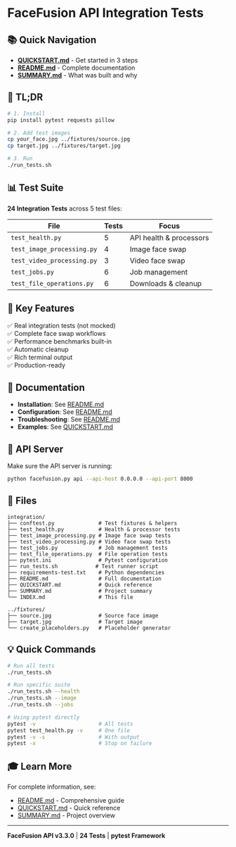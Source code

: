 # FaceFusion API Integration Tests

## 📚 Quick Navigation

- **[QUICKSTART.md](QUICKSTART.md)** - Get started in 3 steps
- **[README.md](README.md)** - Complete documentation
- **[SUMMARY.md](SUMMARY.md)** - What was built and why

## 🚀 TL;DR

```bash
# 1. Install
pip install pytest requests pillow

# 2. Add test images
cp your_face.jpg ../fixtures/source.jpg
cp target.jpg ../fixtures/target.jpg

# 3. Run
./run_tests.sh
```

## 📊 Test Suite

**24 Integration Tests** across 5 test files:

| File | Tests | Focus |
|------|-------|-------|
| `test_health.py` | 5 | API health & processors |
| `test_image_processing.py` | 4 | Image face swap |
| `test_video_processing.py` | 3 | Video face swap |
| `test_jobs.py` | 6 | Job management |
| `test_file_operations.py` | 6 | Downloads & cleanup |

## 🎯 Key Features

✅ Real integration tests (not mocked)  
✅ Complete face swap workflows  
✅ Performance benchmarks built-in  
✅ Automatic cleanup  
✅ Rich terminal output  
✅ Production-ready  

## 📖 Documentation

- **Installation**: See [README.md](README.md#-quick-start)
- **Configuration**: See [README.md](README.md#-configuration)
- **Troubleshooting**: See [README.md](README.md#-troubleshooting)
- **Examples**: See [QUICKSTART.md](QUICKSTART.md#-test-commands)

## 🔗 API Server

Make sure the API server is running:
```bash
python facefusion.py api --api-host 0.0.0.0 --api-port 8000
```

## 📝 Files

```
integration/
├── conftest.py              # Test fixtures & helpers
├── test_health.py           # Health & processor tests
├── test_image_processing.py # Image face swap tests  
├── test_video_processing.py # Video face swap tests
├── test_jobs.py             # Job management tests
├── test_file_operations.py  # File operation tests
├── pytest.ini               # Pytest configuration
├── run_tests.sh            # Test runner script
├── requirements-test.txt    # Python dependencies
├── README.md                # Full documentation
├── QUICKSTART.md            # Quick reference
├── SUMMARY.md               # Project summary
└── INDEX.md                 # This file

../fixtures/
├── source.jpg               # Source face image
├── target.jpg               # Target image
└── create_placeholders.py   # Placeholder generator
```

## 💡 Quick Commands

```bash
# Run all tests
./run_tests.sh

# Run specific suite
./run_tests.sh --health
./run_tests.sh --image
./run_tests.sh --jobs

# Using pytest directly
pytest -v                    # All tests
pytest test_health.py -v     # One file
pytest -v -s                 # With output
pytest -x                    # Stop on failure
```

## 🎓 Learn More

For complete information, see:
- [README.md](README.md) - Comprehensive guide
- [QUICKSTART.md](QUICKSTART.md) - Quick reference
- [SUMMARY.md](SUMMARY.md) - Project overview

---

**FaceFusion API v3.3.0** | **24 Tests** | **pytest Framework**
